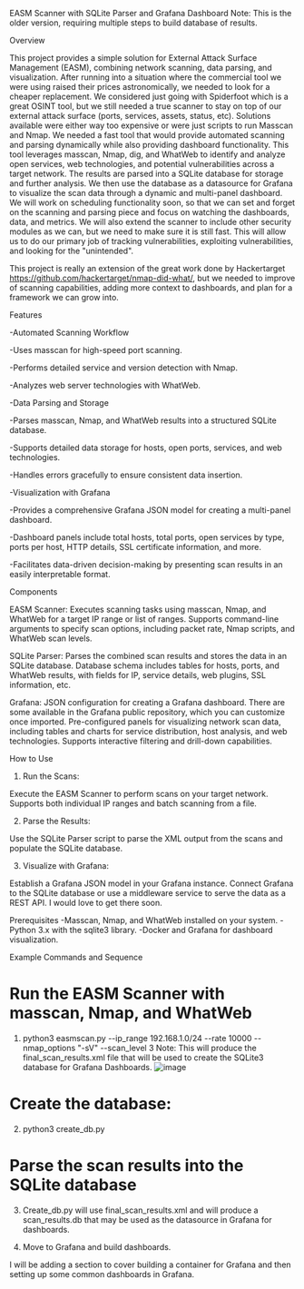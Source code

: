 EASM Scanner with SQLite Parser and Grafana Dashboard
Note: This is the older version, requiring multiple steps to build database of results.

Overview

This project provides a simple solution for External Attack Surface Management (EASM), combining network scanning, data parsing, and visualization. After running into a situation where the commercial tool we were using raised their prices astronomically, we needed to look for a cheaper replacement. We considered just going with Spiderfoot which is a great OSINT tool, but we still needed a true scanner to stay on top of our external attack surface (ports, services, assets, status, etc). Solutions available were either way too expensive or were just scripts to run Masscan and Nmap. We needed a fast tool that would provide automated scanning and parsing dynamically while also providing dashboard functionality. This tool leverages masscan, Nmap, dig, and WhatWeb to identify and analyze open services, web technologies, and potential vulnerabilities across a target network. The results are parsed into a SQLite database for storage and further analysis. We then use the database as a datasource for Grafana to visualize the scan data through a dynamic and multi-panel dashboard. We will work on scheduling functionality soon, so that we can set and forget on the scanning and parsing piece and focus on watching the dashboards, data, and metrics. We will also extend the scanner to include other security modules as we can, but we need to make sure it is still fast. This will allow us to do our primary job of tracking vulnerabilities, exploiting vulnerabilities, and looking for the "unintended".

This project is really an extension of the great work done by Hackertarget https://github.com/hackertarget/nmap-did-what/, but we needed to improve of scanning capabilities, adding more context to dashboards, and plan for a framework we can grow into.

Features

-Automated Scanning Workflow

-Uses masscan for high-speed port scanning.

-Performs detailed service and version detection with Nmap.

-Analyzes web server technologies with WhatWeb.

-Data Parsing and Storage

-Parses masscan, Nmap, and WhatWeb results into a structured SQLite database.

-Supports detailed data storage for hosts, open ports, services, and web technologies.

-Handles errors gracefully to ensure consistent data insertion.

-Visualization with Grafana

-Provides a comprehensive Grafana JSON model for creating a multi-panel dashboard.

-Dashboard panels include total hosts, total ports, open services by type, ports per host, HTTP details, SSL certificate information, and more.

-Facilitates data-driven decision-making by presenting scan results in an easily interpretable format.

Components

EASM Scanner:
Executes scanning tasks using masscan, Nmap, and WhatWeb for a target IP range or list of ranges.
Supports command-line arguments to specify scan options, including packet rate, Nmap scripts, and WhatWeb scan levels.

SQLite Parser:
Parses the combined scan results and stores the data in an SQLite database.
Database schema includes tables for hosts, ports, and WhatWeb results, with fields for IP, service details, web plugins, SSL information, etc.

Grafana:
JSON configuration for creating a Grafana dashboard. There are some available in the Grafana public repository, which you can customize once imported.
Pre-configured panels for visualizing network scan data, including tables and charts for service distribution, host analysis, and web technologies.
Supports interactive filtering and drill-down capabilities.

How to Use

1. Run the Scans:

Execute the EASM Scanner to perform scans on your target network.
Supports both individual IP ranges and batch scanning from a file.

2. Parse the Results:

Use the SQLite Parser script to parse the XML output from the scans and populate the SQLite database. 

3. Visualize with Grafana:

Establish a Grafana JSON model in your Grafana instance.
Connect Grafana to the SQLite database or use a middleware service to serve the data as a REST API. I would love to get there soon.

Prerequisites
-Masscan, Nmap, and WhatWeb installed on your system.
-Python 3.x with the sqlite3 library.
-Docker and Grafana for dashboard visualization.

Example Commands and Sequence

# Run the EASM Scanner with masscan, Nmap, and WhatWeb
1. python3 easmscan.py --ip_range 192.168.1.0/24 --rate 10000 --nmap_options "-sV" --scan_level 3
Note: This will produce the final_scan_results.xml file that will be used to create the SQLite3 database for Grafana Dashboards.
![image](https://github.com/user-attachments/assets/8244884d-3d11-4367-a085-6112be42ae8d)

# Create the database:
2. python3 create_db.py

# Parse the scan results into the SQLite database
3. Create_db.py will use final_scan_results.xml and will produce a scan_results.db that may be used as the datasource in Grafana for dashboards.

4. Move to Grafana and build dashboards.


I will be adding a section to cover building a container for Grafana and then setting up some common dashboards in Grafana.
